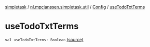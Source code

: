 [simpletask](../../index.md) / [nl.mpcjanssen.simpletask.util](../index.md) / [Config](index.md) / [useTodoTxtTerms](.)

# useTodoTxtTerms

`val useTodoTxtTerms: Boolean` [(source)](https://github.com/mpcjanssen/simpletask-android/blob/master/src/main/java/nl/mpcjanssen/simpletask/util/Config.kt#L25)